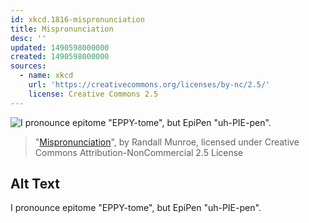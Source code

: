 ```yaml
---
id: xkcd.1816-mispronunciation
title: Mispronunciation
desc: ''
updated: 1490598000000
created: 1490598000000
sources:
  - name: xkcd
    url: 'https://creativecommons.org/licenses/by-nc/2.5/'
    license: Creative Commons 2.5
---
```

![I pronounce epitome "EPPY-tome", but EpiPen "uh-PIE-pen".](https://imgs.xkcd.com/comics/mispronunciation.png)
> "[Mispronunciation](https://xkcd.com/1816/)", by Randall Munroe, licensed under Creative Commons Attribution-NonCommercial 2.5 License

## Alt Text
I pronounce epitome "EPPY-tome", but EpiPen "uh-PIE-pen".
